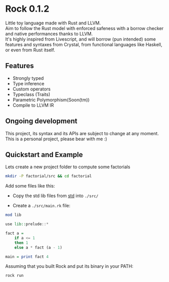 # Rock 0.1.2

Little toy language made with Rust and LLVM.  
Aim to follow the Rust model with enforced safeness with a borrow checker and native performances thanks to LLVM.  
It's highly inspired from Livescript, and will borrow (pun intended) some features and syntaxes from Crystal, from functional languages like Haskell, or even from Rust itself.

## Features

- Strongly typed
- Type inference
- Custom operators
- Typeclass (Traits)
- Parametric Polymorphism(Soon(tm))
- Compile to LLVM IR

## Ongoing development

This project, its syntax and its APIs are subject to change at any moment. This is a personal project, please bear with me :)

## Quickstart and Example

Lets create a new project folder to compute some factorials

``` sh
mkdir -P factorial/src && cd factorial
```

Add some files like this:

- Copy the std lib files from [std](https://github.com/Champii/Rock/blob/master/std/src) into `./src/`

- Create a `./src/main.rk` file:

```haskell
mod lib

use lib::prelude::*

fact a =
    if a <= 1
    then 1
    else a * fact (a - 1)

main = print fact 4
```

Assuming that you built Rock and put its binary in your PATH:

``` sh
rock run
```

